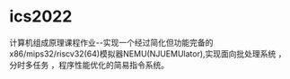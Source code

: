 # ics2022
计算机组成原理课程作业--实现一个经过简化但功能完备的x86/mips32/riscv32(64)模拟器NEMU(NJUEMUlator),实现面向批处理系统 ，分时多任务 ，程序性能优化的简易指令系统。

